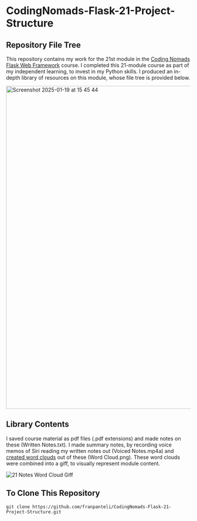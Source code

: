 
# CodingNomads-Flask-21-Project-Structure
## Repository File Tree
This repository contains my work for the 21st module in the [Coding Nomads Flask Web Framework](https://codingnomads.com/course/python-flask-web-framework) course. I completed this 21-module course as part of my independent learning, to invest in my Python skills. I produced an in-depth library of resources on this module, whose file tree is provided below. 

<img width="881" alt="Screenshot 2025-01-19 at 15 45 44" src="https://github.com/user-attachments/assets/cd8e2065-af41-4af9-9901-f31ec42e6ed6" />

## Library Contents
I saved course material as pdf files (.pdf extensions) and made notes on these (Written Notes.txt). I made summary notes, by recording voice memos of Siri reading my written notes out (Voiced Notes.mp4a) and [created word clouds](https://wordart.com/create) out of these (Word Cloud.png). These word clouds were combined into a giff, to visually represent module content.

![21 Notes Word Cloud Giff](https://github.com/user-attachments/assets/99eeef87-61ae-488a-a20b-a8e65e0539f5)

## To Clone This Repository
```
git clone https://github.com/franpanteli/CodingNomads-Flask-21-Project-Structure.git
```
